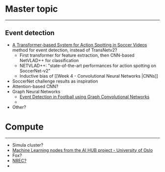

# Master topic
---

## Event detection
* [A Transformer-based System for Action Spotting in Soccer Videos](https://dl.acm.org/doi/pdf/10.1145/3552437.3555693) method for event detection, instead of TransNetv2?
	* First transformer for feature extraction, then CNN-based NetVLAD++ for classification
	* NETVLAD++: "state-of-the-art performances for action spotting on SoccerNet-v2"
	* Inductive bias of [[Week 4 - Convolutional Neural Networks |CNNs]]
* SoccerNet challenge results as inspiration
* Attention-based CNN?
* Graph Neural Networks
	* [Event Detection in Football using Graph Convolutional Networks](https://arxiv.org/pdf/2301.10052)
	* 
* Other?

# Compute
---
* Simula cluster?
* [Machine Learning nodes from the AI HUB project - University of Oslo](https://www.uio.no/english/services/it/research/hpc/ml-noder/)
* Fox?
* [NREC?](https://docs.nrec.no/intro.html)
* 